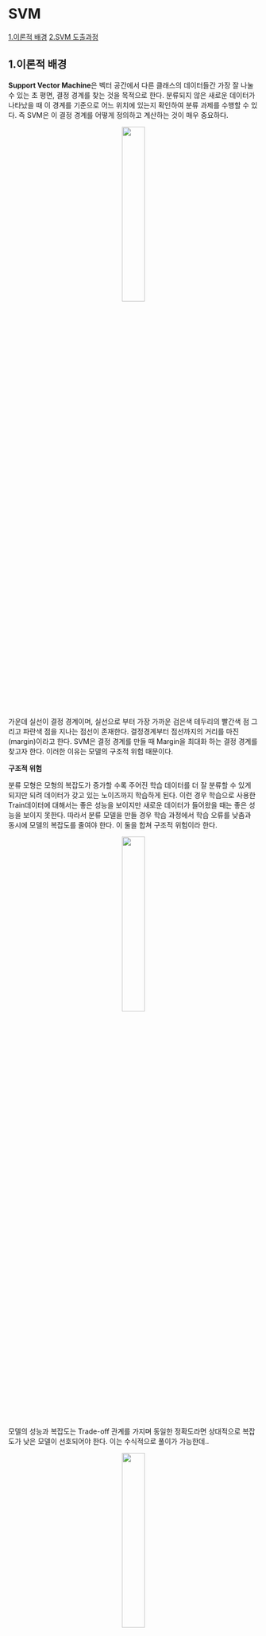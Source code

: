 # SVM

[1.이론적 배경](##-1.이론적-배경)
[2.SVM 도출과정](##-2.-SVM-도출-과정)

## 1.이론적 배경

**Support Vector Machine**은 벡터 공간에서 다른 클래스의 데이터들간 가장 잘 나눌 수 있는 초 평면, 결정 경계를 찾는 것을 목적으로 한다. 분류되지 않은 새로운 데이터가 나타났을 때 이 경계를 기준으로 어느 위치에 있는지 확인하여 분류 과제를 수행할 수 있다. 즉 SVM은 이 결정 경계를 어떻게 정의하고 계산하는 것이 매우 중요하다. 
<p align="center"><img src="https://user-images.githubusercontent.com/92499881/195275527-08bc4c5c-aa7f-4d5d-98e7-d6a21be654f2.png"  width="30%" height="30%"/>

가운데 실선이 결정 경계이며, 실선으로 부터 가장 가까운 검은색 테두리의 빨간색 점 그리고 파란색 점을 지나는 점선이 존재한다. 결정경계부터 점선까지의 거리를 마진(margin)이라고 한다. SVM은 결정 경계를 만들 때 Margin을 최대화 하는 결정 경계를 찾고자 한다. 이러한 이유는 모델의 구조적 위험 때문이다. 

**구조적 위험**
  
  분류 모형은 모형의 복잡도가 증가할 수록 주어진 학습 데이터를 더 잘 분류할 수 있게 되지만 되려 데이터가 갖고 있는 노이즈까지 학습하게 된다. 이런 경우 학습으로 사용한 Train데이터에 대해서는 좋은 성능을 보이지만 새로운 데이터가 들어왔을 때는 좋은 성능을 보이지 못한다. 따라서 분류 모델을 만들 경우 학습 과정에서 학습 오류를 낮춤과 동시에 모델의 복잡도를 줄여야 한다. 이 둘을 합쳐 구조적 위험이라 한다. 
  
 <p align="center"><img src = "https://user-images.githubusercontent.com/92499881/195276434-0294a827-6b88-47b4-89a5-e3a55a9e6dd7.png" width="30%" height='30%'/>

모델의 성능과 복잡도는 Trade-off 관계를 가지며 동일한 정확도라면 상대적으로 복잡도가 낮은 모델이 선호되어야 한다. 이는 수식적으로 풀이가 가능한데..
   <p align="center"><img src = "https://user-images.githubusercontent.com/92499881/195277956-db9be88e-fb44-4c1f-8bba-f2dc99a1bea6.png" width="30%" height='30%'/>
     
   - VC dimension : 함수 H에 의해 최대로 shattered 될 수 있는 points의 수, 어떤 함수의 복잡도,Capacity를 측정하는 지표  
   - 위 이미지에서 h가 VC dimension, 복잡도를 의미하며 이것이 커질 수록 R[f] term 전체가 증가하게 되고 위험도가 증가하게 된다. 
   - 반대로 h가 낮아지거나 데이터의 양(n)이 많아질 수록 R[f] term 전체가 감소하고 리스크가 감소하게 된다. 
   - 마진을 최대화 할 경우 데이터를 분류할 수 있는 경계면의 수가 감소하게 되고 이는 VC dimension의 감소를 의미한다. 
   - 즉 마진 최대화 -> Vc dimension 감소 -> 구조적 위험도 감소로 수렴하게 된다. 
     
## 2. SVM 도출 과정 
### 2.1 Hard margin SVM, linear case
     
**목적함수정의**   
- Emperical risk는 d차원의 데이터를 나누는 d-1차원의 hyperplane을 구하는 문제로, 아래의 식에서 w와 b를 구하는 것이 목적이다. 

$$
H = \{x -> sign(w \cdot x + b : w \in R^d, b \in R)\}
$$

- 이 수식을 통해 도출되는 w와 b의 조합이 classification boundary이며 이를 통해 나오는 결과 값이 + 또는 -의 부호를 갖게 되며 이 부호가 각 데이터 포인트들이 속하는 클래스를 의미하게 된다.      
- Classification Boundary는 하나가 아니며 여러 boundary 가운데 VC dimension을 최소화 하는 boundary를 선택하게 된다. 
- 마진과 VC Dimension 간에는 아래와 같은 관계가 성립한다. 

$$
h \leq min([{R^2 \over \delta^2}], D) +1      
$$
     
- 위 식에서 R은 hyperplane의 반지름으로 모든 데이터를 감싸는 원을 그렸을 때 반지름을 의미한다. 
- 이 식에 따르면 마진($\delta$)이 커지는 것은 곧 VC dimension(h)가 작아지는 것을 의미한다. 
- 이를 다시 목적 함수로 정의를 하면 
     
$$
Objective function: min {1 \over 2}||w||^2
$$ 
     
**제약조건, 최적화** 
     
- 이에 대하여 제약식이 존재하는데 $s.t.y_i(w^Tx_i +b) \geq 1$ 이며 이는 어떤 feature set x의 벡터가 주어졌을 때 이를 + 또는 -로 분류하는 hyperplane을 의미하며 위의 목적함수는 제약식을 만족하는 hyperplane 중 마진을 최대화 하는 최적값을 찾는 것을 의미한다. 

- 제약이 있는 최적화 문제를 풀기 위해 라그랑지앙 승수법을 사용한다. 
     
$$
minL_p(w,b,\alpha_i) = {1\over 2}||w||^2 - {\sum}^N_{i=1} \alpha_i(y_i(w^Tx_i +b)-1)
$$
     
- L을 미지수 w와 b로 각각 편미분한 값이 0이 되는 곳에서 최소값을 가지므로 이를 정리하면 w와 b를 a,x,y에 대한 식으로 정리할 수 있다. 
- 이를 목적 함수에 넣어 정리하면 a,x,y에 대한 식으로 정리가 가능하며 이 때 x와y는 이미 주어진 값이므로 SVM 문제를 미지수 $\alpha$의 이차 방정식을 푸는 문제로 정의할 수 있다. 
     
$$
max L_D(\alpha_i) = \sum^N_{i=1}\alpha_i - {1\over 2}\sum^N_{i=1}\sum^N_{j=1}\alpha_i\alpha_jy_iy_jx_i^Tx_js.t. \sum^N_{i=1}\alpha_iy_i = 0, \alpha_i \geq 0
$$
     
- 여기서 KKTcondition에 따라 아래와 같은 수식이 성립한다. 
     
$$
kkt\space condition : {\alpha L_p \over {\alpha w}} = 0 => w = \sum^N_{i=1}\alpha_i y_i x_i
$$ 

$$
\alpha_i(y_i(w^Tx_i+b)-1) =0
$$ 
- 즉 $\alpha$가 0 -> y(wx+b)-1 != 0 
- 또는 y(wx+b)-1 = 0 -> $\alpha$ != 0 
